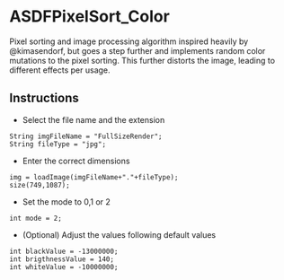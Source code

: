 # ASDFPixelSort_Color

Pixel sorting and image processing algorithm inspired heavily by @kimasendorf, but goes a step further and implements random color mutations to the pixel sorting. This further distorts the image, leading to different effects per usage.

## Instructions
- Select the file name and the extension

``` processing
String imgFileName = "FullSizeRender";
String fileType = "jpg";
```

- Enter the correct dimensions

``` processing
img = loadImage(imgFileName+"."+fileType);
size(749,1087);
```

- Set the mode to 0,1 or 2

``` processing
int mode = 2;
```

- (Optional) Adjust the values following default values

``` processing
int blackValue = -13000000;
int brigthnessValue = 140;
int whiteValue = -10000000;
```
